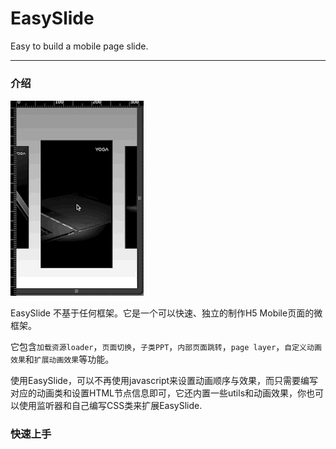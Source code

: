 # EasySlide

Easy to build a mobile page slide.

----

### 介绍

![EasySlide](demo/images/demo.gif)

EasySlide 不基于任何框架。它是一个可以快速、独立的制作H5 Mobile页面的微框架。

它包含`加载资源loader`，`页面切换`，`子类PPT`，`内部页面跳转`，`page layer`，`自定义动画效果`和`扩展动画效果`等功能。

使用EasySlide，可以不再使用javascript来设置动画顺序与效果，而只需要编写对应的动画类和设置HTML节点信息即可，它还内置一些utils和动画效果，你也可以使用监听器和自己编写CSS类来扩展EasySlide.

### 快速上手


